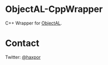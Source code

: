 # ObjectAL-CppWrapper

C++ Wrapper for [ObjectAL](https://github.com/kstenerud/ObjectAL-for-iPhone).

# Contact
Twitter: [@haxpor](https://twitter.com/haxpor)
